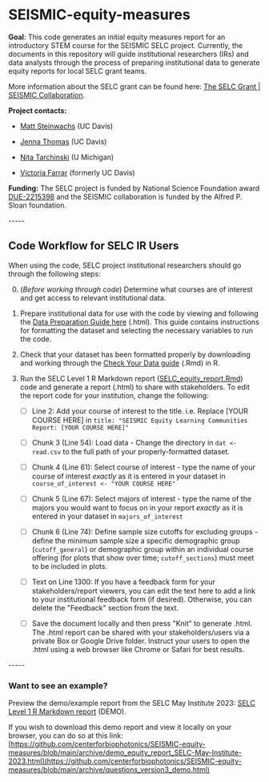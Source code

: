 # SEISMIC-equity-measures

**Goal**: This code generates an initial equity measures report for an introductory STEM course for the SEISMIC SELC project. Currently, the documents in this repository will guide institutional researchers (IRs) and data analysts through the process of preparing institutional data to generate equity reports for local SELC grant teams.

More information about the SELC grant can be found here: [The SELC Grant | SEISMIC Collaboration](https://www.seismicproject.org/seismic-central/the_selc_grant/).

**Project contacts:**

-   [Matt Steinwachs](mailto:mksteinwachs@ucdavis.edu) (UC Davis)

-   [Jenna Thomas](mailto:jmathomas@ucdavis.edu) (UC Davis)

-   [Nita Tarchinski](mailto:nitaked@umich.edu) (U Michigan)

-   [Victoria Farrar](mailto:vsfarrar@ucdavis.edu) (formerly UC Davis)

**Funding:** The SELC project is funded by National Science Foundation award [DUE-2215398](https://www.nsf.gov/awardsearch/showAward?AWD_ID=2215398&HistoricalAwards=false) and the SEISMIC collaboration is funded by the Alfred P. Sloan foundation.

\-\-\-\--

## Code Workflow for SELC IR Users

When using the code, SELC project institutional researchers should go through the following steps:

0.  (*Before working through code*) Determine what courses are of interest and get access to relevant institutional data.

1.  Prepare institutional data for use with the code by viewing and following the [Data Preparation Guide here](https://htmlpreview.github.io/?https://github.com/centerforbiophotonics/SEISMIC-equity-measures/blob/main/data_preparation_guide.html) (.html). This guide contains instructions for formatting the dataset and selecting the necessary variables to run the code.

2.  Check that your dataset has been formatted properly by downloading and working through the [Check Your Data guide](https://github.com/centerforbiophotonics/SEISMIC-equity-measures/blob/main/check_your_data.Rmd) (.Rmd) in R.

3.  Run the SELC Level 1 R Markdown report ([SELC_equity_report.Rmd](https://github.com/centerforbiophotonics/SEISMIC-equity-measures/blob/main/SELC_equity_report.Rmd)) code and generate a report (.html) to share with stakeholders. To edit the report code for your institution, change the following:

    -   [ ] Line 2: Add your course of interest to the title. i.e. Replace [YOUR COURSE HERE] in `title: "SEISMIC Equity Learning Communities Report: [YOUR COURSE HERE]"`

    -   [ ] Chunk 3 (Line 54): Load data - Change the directory in `dat <-read.csv` to the full path of your properly-formatted dataset.

    -   [ ] Chunk 4 (Line 61): Select course of interest - type the name of your course of interest *exactly* as it is entered in your dataset in `course_of_interest <- "YOUR COURSE HERE"`

    -   [ ] Chunk 5 (Line 67): Select majors of interest - type the name of the majors you would want to focus on in your report *exactly* as it is entered in your dataset in `majors_of_interest`

    -   [ ] Chunk 6 (Line 74): Define sample size cutoffs for excluding groups - define the minimum sample size a specific demographic group (`cutoff_general`) or demographic group within an individual course offering (for plots that show over time; `cutoff_sections`) must meet to be included in plots.
    
    -   [ ] Text on Line 1300: If you have a feedback form for your stakeholders/report viewers, you can edit the text here to add a link to your institutional feedback form (if desired). Otherwise, you can delete the "Feedback" section from the text.

    -   [ ] Save the document locally and then press "Knit" to generate .html. The .html report can be shared with your stakeholders/users via a private Box or Google Drive folder. Instruct your users to open the .html using a web browser like Chrome or Safari for best results.

\-\-\-\--

### Want to see an example?

Preview the demo/example report from the SELC May Institute 2023: [SELC Level 1 R Markdown report](https://htmlpreview.github.io/?https://github.com/vsfarrar/SEISMIC-equity-measures/blob/main/archive/questions_version3_demo.html) (DEMO). 

If you wish to download this demo report and view it locally on your browser, you can do so at this link: [https://github.com/centerforbiophotonics/SEISMIC-equity-measures/blob/main/archive/demo_equity_report_SELC-May-Institute-2023.html](https://github.com/centerforbiophotonics/SEISMIC-equity-measures/blob/main/archive/questions_version3_demo.html)
